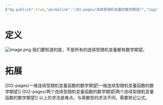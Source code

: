 ```yaml
---
{"dg-publish":true,"permalink":"/02-pages/连续型随机变量的数学期望/","tags":["personal/blog"]}
---
```


# 定义
![image.png](https://yelanyanyu-img-bed.oss-cn-hangzhou.aliyuncs.com/img/blog/2024/06/20240613191250.png)
我们要知道的是，不是所有的连续型随机变量都有数学期望。
# 拓展
[[02-pages/一维连续型随机变量函数的数学期望\|一维连续型随机变量函数的数学期望]]
[[02-pages/两个连续型随机变量函数的数学期望\|两个连续型随机变量函数的数学期望]]
以上的求法是难点。与离散型的求法不同，需要熟记公式。